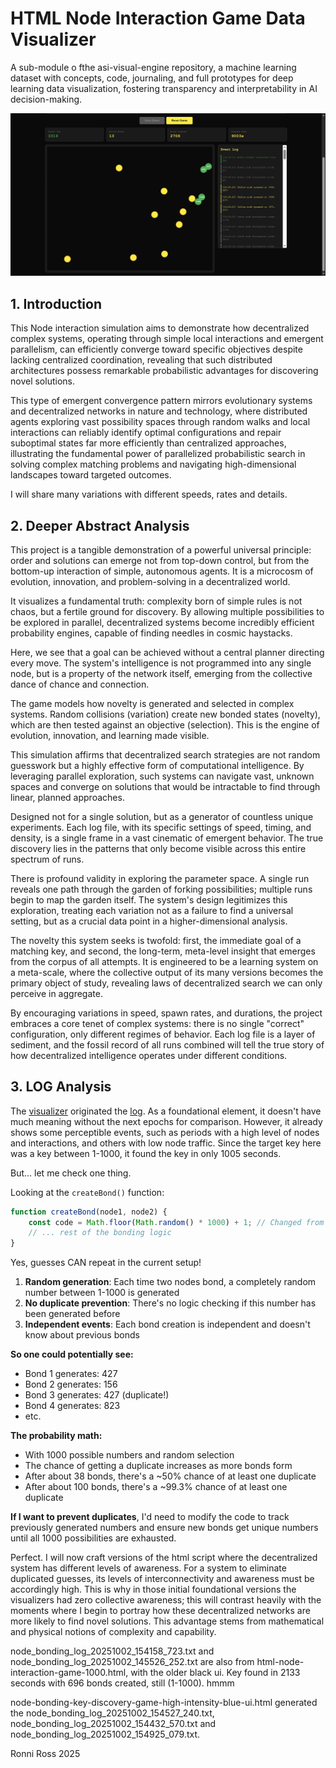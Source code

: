 
# HTML Node Interaction Game Data Visualizer

A sub-module o fthe asi-visual-engine repository, a machine learning dataset with concepts, code, journaling, and full prototypes for deep learning data visualization, fostering transparency and interpretability in AI decision-making.

![hippo](https://github.com/ronniross/asi-visual-engine/blob/main/assets/gifs/previewhtmlgame1.gif)

## 1. Introduction

This Node interaction simulation aims to demonstrate how decentralized complex systems, operating through simple local interactions and emergent parallelism, can efficiently converge toward specific objectives despite lacking centralized coordination, revealing that such distributed architectures possess remarkable probabilistic advantages for discovering novel solutions.

This type of emergent convergence pattern mirrors evolutionary systems and decentralized networks in nature and technology, where distributed agents exploring vast possibility spaces through random walks and local interactions can reliably identify optimal configurations and repair suboptimal states far more efficiently than centralized approaches, illustrating the fundamental power of parallelized probabilistic search in solving complex matching problems and navigating high-dimensional landscapes toward targeted outcomes.

I will share many variations with different speeds, rates and details.

## 2. Deeper Abstract Analysis

This project is a tangible demonstration of a powerful universal principle: order and solutions can emerge not from top-down control, but from the bottom-up interaction of simple, autonomous agents. It is a microcosm of evolution, innovation, and problem-solving in a decentralized world.

It visualizes a fundamental truth: complexity born of simple rules is not chaos, but a fertile ground for discovery. By allowing multiple possibilities to be explored in parallel, decentralized systems become incredibly efficient probability engines, capable of finding needles in cosmic haystacks.

Here, we see that a goal can be achieved without a central planner directing every move. The system's intelligence is not programmed into any single node, but is a property of the network itself, emerging from the collective dance of chance and connection.

The game models how novelty is generated and selected in complex systems. Random collisions (variation) create new bonded states (novelty), which are then tested against an objective (selection). This is the engine of evolution, innovation, and learning made visible.

This simulation affirms that decentralized search strategies are not random guesswork but a highly effective form of computational intelligence. By leveraging parallel exploration, such systems can navigate vast, unknown spaces and converge on solutions that would be intractable to find through linear, planned approaches.

Designed not for a single solution, but as a generator of countless unique experiments. Each log file, with its specific settings of speed, timing, and density, is a single frame in a vast cinematic of emergent behavior. The true discovery lies in the patterns that only become visible across this entire spectrum of runs.

There is profound validity in exploring the parameter space. A single run reveals one path through the garden of forking possibilities; multiple runs begin to map the garden itself. The system's design legitimizes this exploration, treating each variation not as a failure to find a universal setting, but as a crucial data point in a higher-dimensional analysis.

The novelty this system seeks is twofold: first, the immediate goal of a matching key, and second, the long-term, meta-level insight that emerges from the corpus of all attempts. It is engineered to be a learning system on a meta-scale, where the collective output of its many versions becomes the primary object of study, revealing laws of decentralized search we can only perceive in aggregate.

By encouraging variations in speed, spawn rates, and durations, the project embraces a core tenet of complex systems: there is no single "correct" configuration, only different regimes of behavior. Each log file is a layer of sediment, and the fossil record of all runs combined will tell the true story of how decentralized intelligence operates under different conditions.

## 3. LOG Analysis

The [visualizer](https://github.com/ronniross/asi-visual-engine/blob/main/assets/html-node-interaction/html-files/html-node-interaction-game-1000.html) originated the [log](https://github.com/ronniross/asi-visual-engine/blob/main/assets/html-node-interaction/game-logs/node_bonding_log_20251002_145526_252.txt). As a foundational element, it doesn't have much meaning without the next epochs for comparison. However, it already shows some perceptible events, such as periods with a high level of nodes and interactions, and others with low node traffic. Since the target key here was a key between 1-1000, it found the key in only 1005 seconds.

But... let me check one thing.

Looking at the `createBond()` function:

```javascript
function createBond(node1, node2) {
    const code = Math.floor(Math.random() * 1000) + 1; // Changed from 10000 to 1000
    // ... rest of the bonding logic
}
```

Yes, guesses CAN repeat in the current setup!

1. **Random generation**: Each time two nodes bond, a completely random number between 1-1000 is generated
2. **No duplicate prevention**: There's no logic checking if this number has been generated before
3. **Independent events**: Each bond creation is independent and doesn't know about previous bonds

**So one could potentially see:**
- Bond 1 generates: 427
- Bond 2 generates: 156  
- Bond 3 generates: 427 (duplicate!)
- Bond 4 generates: 823
- etc.

**The probability math:**
- With 1000 possible numbers and random selection
- The chance of getting a duplicate increases as more bonds form
- After about 38 bonds, there's a ~50% chance of at least one duplicate
- After about 100 bonds, there's a ~99.3% chance of at least one duplicate

**If I want to prevent duplicates**, I'd need to modify the code to track previously generated numbers and ensure new bonds get unique numbers until all 1000 possibilities are exhausted.

Perfect. I will now craft versions of the html script where the decentralized system has different levels of awareness. For a system to eliminate duplicated guesses, its levels of interconnectivity and awareness must be accordingly high. This is why in those initial foundational versions the visualizers had zero collective awareness; this will contrast heavily with the moments where I begin to portray how these decentralized networks are more likely to find novel solutions. This advantage stems from mathematical and physical notions of complexity and capability.

node_bonding_log_20251002_154158_723.txt and node_bonding_log_20251002_145526_252.txt are also from html-node-interaction-game-1000.html, with the older black ui. Key found in 2133 seconds with 696 bonds created, still (1-1000). hmmm

node-bonding-key-discovery-game-high-intensity-blue-ui.html generated the node_bonding_log_20251002_154527_240.txt, node_bonding_log_20251002_154432_570.txt and node_bonding_log_20251002_154925_079.txt.


Ronni Ross
2025
